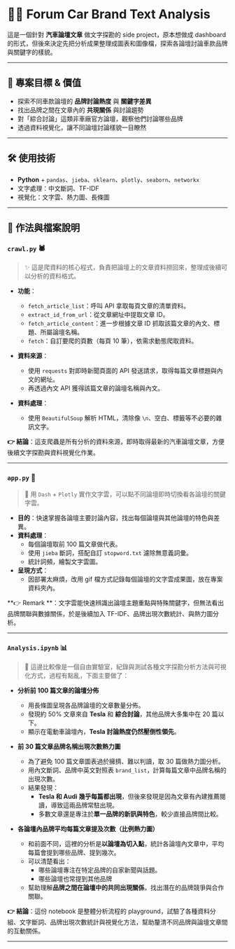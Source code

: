 # 🚗💬 Forum Car Brand Text Analysis

這是一個針對 **汽車論壇文章** 做文字探勘的 side project，原本想做成 dashboard 的形式，但後來決定先把分析成果整理成圖表和圖像檔，探索各論壇討論車款品牌與關鍵字的樣貌。

---

## 📌 專案目標 & 價值  

- 探索不同車款論壇的 **品牌討論熱度** 與 **關鍵字差異**
- 找出品牌之間在文章內的 **共現關係** 與討論趨勢  
- 對「綜合討論」這類非車廠官方論壇，觀察他們討論哪些品牌
- 透過資料視覺化，讓不同論壇討論樣貌一目瞭然  

---

## 🛠️ 使用技術  

- **Python** + `pandas`、`jieba`、`sklearn`、`plotly`、`seaborn`、`networkx`
- 文字處理：中文斷詞、TF-IDF
- 視覺化：文字雲、熱力圖、長條圖

---

## 📖 作法與檔案說明  
### `crawl.py` 🕷️  
> ✨ 這是爬資料的核心程式，負責把論壇上的文章資料撈回來，整理成後續可以分析的資料格式。

- **功能**：
  - `fetch_article_list`：呼叫 API 拿取每頁文章的清單資料。
  - `extract_id_from_url`：從文章網址中提取文章 ID。
  - `fetch_article_content`：進一步根據文章 ID 抓取該篇文章的內文、標題、所屬論壇名稱。
  - `fetch`：自訂要爬的頁數（每頁 10 筆），依需求動態爬取資料。

- **資料來源**：
  - 使用 `requests` 對即時新聞頁面的 API 發送請求，取得每篇文章標題與內文的網址。
  - 再透過內文 API 獲得該篇文章的論壇名稱與內文。

- **資料處理**：
  - 使用 `BeautifulSoup` 解析 HTML，清除像 `\n`、空白、標籤等不必要的雜訊文字。

**👉 結論**：這支爬蟲是所有分析的資料來源，即時取得最新的汽車論壇文章，方便後續文字探勘與資料視覺化作業。

---

### `app.py` 🎨  
> 🚀 用 `Dash` + `Plotly` 實作文字雲，可以點不同論壇即時切換看各論壇的關鍵字雲。

- **目的**：快速掌握各論壇主要討論內容，找出每個論壇與其他論壇的特色與差異。
- **資料處理**：
  - 每個論壇取前 100 篇文章做代表。
  - 使用 `jieba` 斷詞，搭配自訂 `stopword.txt` 濾除無意義詞彙。
  - 統計詞頻，繪製文字雲圖。
- **呈現方式**：
  - 因部署太麻煩，改用 gif 檔方式記錄每個論壇的文字雲成果圖，放在專案資料夾內。

**👉 Remark **：文字雲能快速辨識出論壇主題重點與特殊關鍵字，但無法看出品牌關聯與數據關係，於是後續加入 TF-IDF、品牌出現次數統計、與熱力圖分析。

---
### `Analysis.ipynb` 📊  
> 📝 這邊比較像是一個自由實驗室，紀錄與測試各種文字探勘分析方法與可視化方式，過程有點亂，下面主要做了：

- **分析前 100 篇文章的論壇分佈**
  - 用長條圖呈現各品牌論壇的文章數量分佈。
  - 發現約 50% 文章來自 **Tesla** 和 **綜合討論**，其他品牌大多集中在 20 篇以下。
  - 顯示在電動車論壇內，**Tesla 討論熱度仍然壓倒性領先**。

- **前 30 篇文章品牌名稱出現次數熱力圖**
  - 為了避免 100 篇文章圖表過於擁擠、難以判讀，取 30 篇做熱力圖分析。
  - 用內文斷詞、品牌中英文對照表 `brand_list`，計算每篇文章中品牌名稱的出現次數。
  - 結果發現：
    - **Tesla 和 Audi 幾乎每篇都出現**，但後來發現是因為文章有內建推薦閱讀，導致這兩品牌常駐出現。
    - 多數文章還是專注於**單一品牌的新訊與特色**，較少直接品牌間比較。
   
- **各論壇內品牌平均每篇文章提及次數（比例熱力圖）**
  - 和前面不同，這裡的分析是**以論壇為切入點**，統計各論壇內文章中，平均每篇會提到哪些品牌、提到幾次。
  - 可以清楚看出：
    - 哪些論壇專注在特定品牌的自家新聞與話題。
    - 哪些論壇也常提到其他品牌
  - 幫助理解**品牌之間在論壇中的共同出現關係**，找出潛在的品牌競爭與合作關聯。

**👉 結論**：這份 notebook 是整體分析流程的 playground，試驗了各種資料分組、文字斷詞、品牌出現次數統計與視覺化方法，幫助釐清不同品牌與論壇文章間的互動關係。

---

